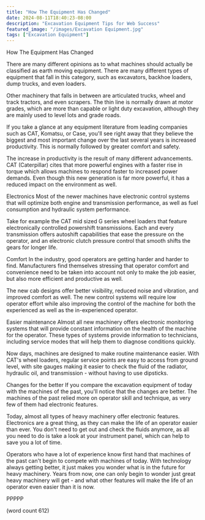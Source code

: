```yaml
---
title: "How The Equipment Has Changed"
date: 2024-08-11T18:40:23-08:00
description: "Excavation Equipment Tips for Web Success"
featured_image: "/images/Excavation Equipment.jpg"
tags: ["Excavation Equipment"]
---
```


How The Equipment Has Changed

There are many different opinions as to what
machines should actually be classified as earth
moving equipment.  There are many different types
of equipment that fall in this category, such as
excavators, backhoe loaders, dump trucks, and 
even loaders.

Other machinery that falls in between are articulated
trucks, wheel and track tractors, and even 
scrapers.  The thin line is normally drawn at 
motor grades, which are more than capable or light
duty excavation, although they are mainly used
to level lots and grade roads.

If you take a glance at any equipment literature
from leading companies such as CAT, Komatsu, or
Case, you'll see right away that they believe the
biggest and most important change over the last
several years is increased productivity.  This is
normally followed by greater comfort and safety.

The increase in productivity is the result of
many different advancements.  CAT (Caterpillar)
cites that more powerful engines with a faster
rise in torque which allows machines to respond
faster to increased power demands.  Even though
this new generation is far more powerful, it
has a reduced impact on the environment as well.

Electronics
Most of the newer machines have electronic 
control systems that will optimize both engine
and transmission performance, as well as fuel
consumption and hydraulic system performance.

Take for example the CAT mid sized G series
wheel loaders that feature electronically controlled
powershift transmissions.  Each and every 
transmission offers autoshift capabilities that
ease the pressure on the operator, and an 
electronic clutch pressure control that smooth
shifts the gears for longer life.  

Comfort
In the industry, good operators are getting harder
and harder to find.  Manufacturers find themselves
stressing that operator comfort and convenience
need to be taken into account not only to make
the job easier, but also more efficient and 
productive as well.

The new cab designs offer better visibility, 
reduced noise and vibration, and improved comfort
as well.  The new control systems will require low
operator effort while also improving the control
of the machine for both the experienced as well
as the in-experienced operator.

Easier maintenance
Almost all new machinery offers electronic 
monitoring systems that will provide constant
information on the health of the machine for the
operator.  These types of systems provide information
to technicians, including service modes that will
help them to diagnose conditions quickly.

Now days, machines are designed to make routine
maintenance easier.  With CAT's wheel loaders, 
regular service points are easy to access from
ground level, with site gauges making it easier
to check the fluid of the radiator, hydraulic oil,
and transmission - without having to use dipsticks.

Changes for the better
If you compare the excavation equipment of today 
with the machines of the past, you'll notice that
the changes are better.  The machines of the past
relied more on operator skill and technique, as
very few of them had electronic features.

Today, almost all types of heavy machinery offer
electronic features.  Electronics are a great
thing, as they can make the life of an operator
easier than ever.  You don't need to get out and
check the fluids anymore, as all you need to do
is take a look at your instrument panel, which can
help to save you a lot of time.

Operators who have a lot of experience know first
hand that machines of the past can't begin to
compete with machines of today.  With technology
always getting better, it just makes you wonder
what is in the future for heavy machinery.  Years
from now, one can only begin to wonder just great
heavy machinery will get - and what other features
will make the life of an operator even easier than
it is now.

PPPPP

(word count 612)
